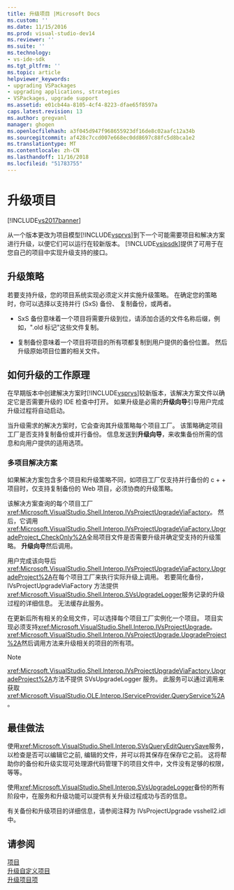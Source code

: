 ```yaml
---
title: 升级项目 |Microsoft Docs
ms.custom: ''
ms.date: 11/15/2016
ms.prod: visual-studio-dev14
ms.reviewer: ''
ms.suite: ''
ms.technology:
- vs-ide-sdk
ms.tgt_pltfrm: ''
ms.topic: article
helpviewer_keywords:
- upgrading VSPackages
- upgrading applications, strategies
- VSPackages, upgrade support
ms.assetid: e01cb44a-8105-4cf4-8223-dfae65f8597a
caps.latest.revision: 13
ms.author: gregvanl
manager: ghogen
ms.openlocfilehash: a3f045d947f968655923df16de8c02aafc12a34b
ms.sourcegitcommit: af428c7ccd007e668ec0dd8697c88fc5d8bca1e2
ms.translationtype: MT
ms.contentlocale: zh-CN
ms.lasthandoff: 11/16/2018
ms.locfileid: "51783755"
---
```

# <a name="upgrading-projects"></a>升级项目
[!INCLUDE[vs2017banner](../../includes/vs2017banner.md)]

从一个版本更改为项目模型[!INCLUDE[vsprvs](../../includes/vsprvs-md.md)]到下一个可能需要项目和解决方案进行升级，以便它们可以运行在较新版本。 [!INCLUDE[vsipsdk](../../includes/vsipsdk-md.md)]提供了可用于在您自己的项目中实现升级支持的接口。  
  
## <a name="upgrade-strategies"></a>升级策略  
 若要支持升级，您的项目系统实现必须定义并实施升级策略。 在确定您的策略时，你可以选择以支持并行 (SxS) 备份、 复制备份，或两者。  
  
-   SxS 备份意味着一个项目将需要升级到位，请添加合适的文件名称后缀，例如，".old 标记"这些文件复制。  
  
-   复制备份意味着一个项目将项目的所有项都复制到用户提供的备份位置。 然后升级原始项目位置的相关文件。  
  
## <a name="how-upgrade-works"></a>如何升级的工作原理  
 在早期版本中创建解决方案时[!INCLUDE[vsprvs](../../includes/vsprvs-md.md)]较新版本，该解决方案文件以确定它是否需要升级的 IDE 检查中打开。 如果升级是必需的**升级向导**引导用户完成升级过程将自动启动。  
  
 当升级需求的解决方案时，它会查询其升级策略每个项目工厂。 该策略确定项目工厂是否支持复制备份或并行备份。 信息发送到**升级向导**，来收集备份所需的信息和向用户提供的适用选项。  
  
### <a name="multi-project-solutions"></a>多项目解决方案  
 如果解决方案包含多个项目和升级策略不同，如项目工厂仅支持并行备份的 c + + 项目时，仅支持复制备份的 Web 项目，必须协商的升级策略。  
  
 该解决方案查询的每个项目工厂<xref:Microsoft.VisualStudio.Shell.Interop.IVsProjectUpgradeViaFactory>。 然后，它调用<xref:Microsoft.VisualStudio.Shell.Interop.IVsProjectUpgradeViaFactory.UpgradeProject_CheckOnly%2A>全局项目文件是否需要升级并确定受支持的升级策略。 **升级向导**然后调用。  
  
 用户完成该向导后<xref:Microsoft.VisualStudio.Shell.Interop.IVsProjectUpgradeViaFactory.UpgradeProject%2A>在每个项目工厂来执行实际升级上调用。 若要简化备份，IVsProjectUpgradeViaFactory 方法提供<xref:Microsoft.VisualStudio.Shell.Interop.SVsUpgradeLogger>服务记录的升级过程的详细信息。 无法缓存此服务。  
  
 在更新后所有相关的全局文件，可以选择每个项目工厂实例化一个项目。 项目实现必须支持<xref:Microsoft.VisualStudio.Shell.Interop.IVsProjectUpgrade>。 <xref:Microsoft.VisualStudio.Shell.Interop.IVsProjectUpgrade.UpgradeProject%2A>然后调用方法来升级相关的项目的所有项。  
  
> [!NOTE]
>  <xref:Microsoft.VisualStudio.Shell.Interop.IVsProjectUpgradeViaFactory.UpgradeProject%2A>方法不提供 SVsUpgradeLogger 服务。 此服务可以通过调用来获取<xref:Microsoft.VisualStudio.OLE.Interop.IServiceProvider.QueryService%2A>。  
  
## <a name="best-practices"></a>最佳做法  
 使用<xref:Microsoft.VisualStudio.Shell.Interop.SVsQueryEditQuerySave>服务，以检查是否可以编辑它之前, 编辑的文件，并可以将其保存在保存它之前。 这将帮助你的备份和升级实现可处理源代码管理下的项目文件中，文件没有足够的权限，等等。  
  
 使用<xref:Microsoft.VisualStudio.Shell.Interop.SVsUpgradeLogger>备份的所有阶段中，在服务和升级功能可以提供有关升级过程成功与否的信息。  
  
 有关备份和升级项目的详细信息，请参阅注释为 IVsProjectUpgrade vsshell2.idl 中。  
  
## <a name="see-also"></a>请参阅  
 [项目](../../extensibility/internals/projects.md)   
 [升级自定义项目](../../misc/upgrading-custom-projects.md)   
 [升级项目项](../../misc/upgrading-project-items.md)

